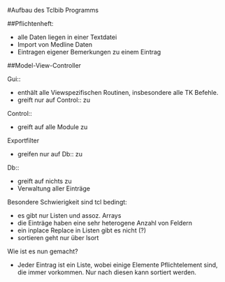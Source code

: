 #Aufbau des Tclbib Programms

##Pflichtenheft:
- alle Daten liegen in einer Textdatei
- Import von Medline Daten
- Eintragen eigener Bemerkungen zu einem Eintrag
    
    
##Model-View-Controller

Gui:: 
- enthält alle Viewspezifischen Routinen, insbesondere alle TK Befehle.
- greift nur auf Control:: zu

Control:: 
-  greift auf alle Module zu

Exportfilter
- greifen nur auf Db:: zu
    
Db::
 - greift auf nichts zu
 - Verwaltung aller Einträge

Besondere Schwierigkeit sind tcl bedingt:
- es gibt nur Listen und assoz. Arrays
- die Einträge haben eine sehr heterogene Anzahl von Feldern
- ein inplace Replace in Listen gibt es nicht (?)
- sortieren geht nur über lsort

Wie ist es nun gemacht?
- Jeder Eintrag ist ein Liste, wobei einige Elemente Pflichtelement
sind, die immer vorkommen. Nur nach diesen kann sortiert werden.
